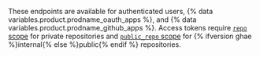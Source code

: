 These endpoints are available for authenticated users, {% data variables.product.prodname_oauth_apps %}, and {% data variables.product.prodname_github_apps %}. Access tokens require [`repo` scope](/apps/building-oauth-apps/understanding-scopes-for-oauth-apps/#available-scopes) for private repositories and [`public_repo` scope](/apps/building-oauth-apps/understanding-scopes-for-oauth-apps/#available-scopes) for {% ifversion ghae %}internal{% else %}public{% endif %} repositories.
